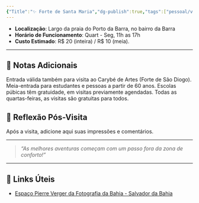 ```yaml
---
{"Title":"✨ Forte de Santa Maria","dg-publish":true,"tags":["pessoal/viagem","pessoal/lugares/museus"],"permalink":"/4.Review do Caos/Forte de Santa Maria/","dgPassFrontmatter":true}
---
```



- **Localização**: Largo da praia do Porto da Barra, no bairro da Barra
- **Horário de Funcionamento**:  Quart - Seg,  11h as 17h 
- **Custo Estimado**: R$ 20 (inteira) / R$ 10 (meia).
---
## 📔 Notas Adicionais
Entrada válida também para visita ao Carybé de Artes (Forte de São Diogo).
Meia-entrada para estudantes e pessoas a partir de 60 anos. Escolas púbicas têm gratuidade, em visitas previamente agendadas. Todas as quartas-feiras, as visitas são gratuitas para todos.
## 🐧 Reflexão Pós-Visita
Após a visita, adicione aqui suas impressões e comentários.

---
> _“As melhores aventuras começam com um passo fora da zona de conforto!”_
---
## 🔗 Links Úteis
- [Espaço Pierre Verger da Fotografia da Bahia - Salvador da Bahia](https://www.salvadordabahia.com/experiencias/espaco-pierre-verger-da-fotografia-da-bahia/)